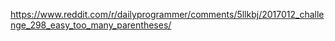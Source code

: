 https://www.reddit.com/r/dailyprogrammer/comments/5llkbj/2017012_challenge_298_easy_too_many_parentheses/
